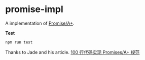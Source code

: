 # promise-impl

A implementation of [Promise/A+](https://promisesaplus.com).

**Test**
```shell
npm run test
```

Thanks to Jade and his article. 
[100 行代码实现 Promises/A+ 规范](https://juejin.cn/post/6903725134977171463)
